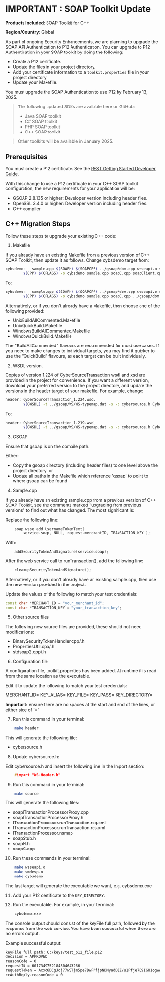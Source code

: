 # IMPORTANT : SOAP Toolkit Update

**Products Included**: SOAP Toolkit for C++

**Region/Country**: Global

As part of ongoing Security Enhancements, we are planning to upgrade the SOAP API Authentication to P12 Authentication. You can upgrade to P12 Authentication in your SOAP toolkit by doing the following:

- Create a P12 certificate.
- Update the files in your project directory.
- Add your certificate information to a `toolkit.properties` file in your project directory.
- Update your Makefile.

You must upgrade the SOAP Authentication to use P12 by February 13, 2025.

> 
> The following updated SDKs are available here on GitHub:
> 
> - Java SOAP toolkit
> - C# SOAP toolkit
> - PHP SOAP toolkit
> - C++ SOAP toolkit

> Other toolkits will be available in January 2025.
> 

## Prerequisites

You must create a P12 certificate. See the [REST Getting Started Developer Guide](https://developer.cybersource.com/docs/cybs/en-us/platform/developer/all/rest/rest-getting-started/restgs-jwt-message-intro/restgs-security-p12-intro.html).

With this change to use a P12 certificate in your C++ SOAP toolkit configuration, the new requirements for your application will be:

- GSOAP 2.8.135 or higher: Developer version including header files.
- OpenSSL 3.4.0 or higher: Developer version including header files.
- G++ compiler

## C++ Migration Steps

Follow these steps to upgrade your existing C++ code:

1. Makefile

If you already have an existing Makefile from a previous version of C++ SOAP Toolkit, then update it as follows. Change cybsdemo target from: 
```bash
cybsdemo:	sample.cpp $(SOAPH) $(SOAPCPP) ../gsoap/dom.cpp wsseapi.o smdevp.o
		$(CPP) $(CFLAGS) -o cybsdemo sample.cpp soapC.cpp soapClient.cpp ../gsoap/dom.cpp $(SOAPCPP) wsseapi.o smdevp.o $(LIBS)
   ```
   To:
```bash
cybsdemo:	sample.cpp $(SOAPH) $(SOAPCPP) ../gsoap/dom.cpp wsseapi.o smdevp.o
		$(CPP) $(CFLAGS) -o cybsdemo sample.cpp soapC.cpp ../gsoap/dom.cpp stdsoap2.cpp ../gsoap/import/custom/struct_timeval.cpp ../gsoap/plugin/threads.c ../gsoap/plugin/mecevp.c ../gsoap/plugin/wsaapi.c wsseapi.o smdevp.o soapITransactionProcessorProxy.cpp ../gsoap/import/gsoapWinInet.cpp PropertiesUtil.cpp BinarySecurityTokenHandler.cpp $(LIBS)
   ```

Alternatively, or if you don't already have a Makefile, then choose one of the following provided:
- UnixBuildAllCommented.Makefile
- UnixQuickBuild.Makefile
- WindowsBuildAllCommented.Makefile
- WindowsQuickBuild.Makefile

The "BuildAllCommented" flavours are recommended for most use cases.
If you need to make changes to individual targets, you may find it quicker to use the "QuickBuild" flavours, as each target can be built individually.

2. WSDL version.

Copies of version 1.224 of CyberSourceTransaction wsdl and xsd are provided in the project for convenience. If you want a different version, download your preferred version to the project directory, and update the versions in the header target of your makefile. For example, change:

```bash
header:	CyberSourceTransaction_1.224.wsdl
		$(GWSDL) -t ../gsoap/WS/WS-typemap.dat -s -o cybersource.h CyberSourceTransaction_1.224.wsdl
   ```
To:
```bash
header:	CyberSourceTransaction_1.219.wsdl
		$(GWSDL) -t ../gsoap/WS/WS-typemap.dat -s -o cybersource.h CyberSourceTransaction_1.219.wsdl
   ```

3. GSOAP

Ensure that gsoap is on the compile path.

Either: 
- Copy the gsoap directory (including header files) to one level above the project directory; or
- Update all paths in the Makefile which reference 'gsoap' to point to where gsoap can be found

4. Sample.cpp

If you already have an existing sample.cpp from a previous version of C++ SOAP Toolkit, see the comments marked "upgrading from previous versions" to find out what has changed. The most significant is:

Replace the following line:

```C++
	soap_wsse_add_UsernameTokenText(
		service.soap, NULL, request.merchantID, TRANSACTION_KEY );
```
    
With:
```C++
	addSecurityTokenAndSignature(service.soap);
```
    
After the web service call to runTransaction(), add the following line:
```C++
    cleanupSecurityTokenAndSignature();
```
    
Alternatively, or if you don't already have an existing sample.cpp, then use the new version provided in the project.

Update the values of the following to match your test credentials:

```C++
const char *MERCHANT_ID = "your_merchant_id";
const char *TRANSACTION_KEY = "your_transaction_key";
```

5. Other source files

The following new source files are provided, these should not need modifications:
- BinarySecurityTokenHandler.cpp/.h
- PropertiesUtil.cpp/.h
- stdsoap2.cpp/.h

6. Configuration file

A configuration file, toolkit.properties has been added. At runtime it is read from the same location as the executable.

Edit it to update the following to match your test credentials:

MERCHANT_ID=<your merchant id>
KEY_ALIAS=<your key alias>
KEY_FILE=<p12 filename>
KEY_PASS=<p12 password>
KEY_DIRECTORY=<p12 directory>

**Important:** ensure there are no spaces at the start and end of the lines, or either side of '='

7. Run this command in your terminal:

```bash
    make header
```
This will generate the following file:
- cybersource.h
   
8. Update cybersource.h:

Edit cybersource.h and insert the following line in the Import section:
```C++
    #import "WS-Header.h"
```
    
9. Run this command in your terminal:

```bash
    make source
```
This will generate the following files:
- soapITransactionProcessorProxy.cpp
- soapITransactionProcessorProxy.h
- ITransactionProcessor.runTransaction.req.xml
- ITransactionProcessor.runTransaction.res.xml
- ITransactionProcessor.nsmap
- soapStub.h
- soapH.h
- soapC.cpp

10. Run these commands in your terminal:

```bash
    make wsseapi.o
    make smdevp.o
    make cybsdemo
```

The last target will generate the executable we want, e.g. cybsdemo.exe

11. Add your P12 certificate to the `KEY_DIRECTORY`.

12. Run the executable. For example, in your terminal:

```bash
    cybsdemo.exe
```

The console output should consist of the keyFile full path, followed by the response from the web service. You have been successful when there are no errors output. 

Example successful output:

```bash
keyFile full path: C:/keys/test_p12_file.p12
decision = APPROVED
reasonCode = 0
requestID = 6017349752184504643266
requestToken = Axxd6DCgJoj77wSTjm5pe7DwFPfjpNDMyadDIZ/u1Pfje7D9IGU1ogwAGkmXoDc3JoZmTToZDIAAvxSz
ccAuthReply.reasonCode = 0
```
